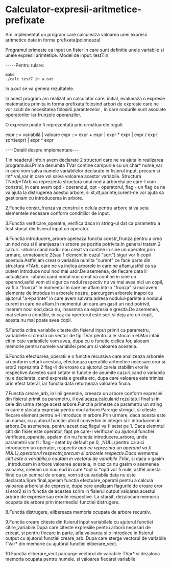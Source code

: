 # Calculator-expresii-aritmetice-prefixate
Am implementat un program care calculeaza valoarea unei expresii aritmetice date in forma prefixata(poloneaza)

Programul primeste ca input un fisier in care sunt definitie unele variabile si unele expresii arimtetice.
Model de input: test7.in

-----Pentru rulare:


    make
    ./calc test7.in a.out
    
In a.out se va genera rezultatele.    

In acest program am realizat un calculator care, initial, evalueaza o expresie matematica primita in forma prefixata folosind arbori de expresie care ne vor scuti de necesitatea folosirii parantezelor , in care nodurile sunt asociate operatorilor iar frunzele operanzilor.

O expresie poate fi reprezentată prin următoarele reguli:


expr ::= variabilă | valoare
expr ::= expr + expr | expr * expr | expr / expr| sqrt(expr) | expr ^ expr


----Detalii despre implementare---

1.In headerul info.h avem declarate 2 structuri care ne va ajuta
in realizarea programului.Prima denumita TVar contine campurile cu un 
char* nume_var in care vom salva numele variabilelor declarate
in fisierul input, precum si int* val_var in care vol salva 
valoarea acestor variabile. Structura TNod/*TArb va reprezenta
structura unui nod a arborelui pe care-l vom construi, in care
avem opd - operandul, opt - operatorul, flag - un flag ce ne
va ajuta la distrugerea acestui arbore, si st,dt,parinte,curent-ne vor ajuta sa gestionam cu introducerea in arbore.

2.Functia constr_frunza va construi o celula pentru arbore si va 
seta elementele necesare conform conditiilor de input.

3.Functia verificare_operatie, verifica daca in string-ul dat ca
parametru a fost stocat din fisierul input un operator.

4.Functia introducere_arbore apeleaza functia constr_frunza 
pentru a crea un nod nou si il aranjeaza in arbore pe pozitia 
potrivita.In general tratam 2 cazuri:
-atunci cand nodul nou creat va contine in sine un operator,prin 
urmare, urmatoarele 2(sau 1 element in cazul "sqrt") sigur vor 
fi copii acestuia.Astfel,am creat o variabila numita "curent" ce 
face parte din structura *TArb, care ne va indica arborele in 
care ne aflam,astfel ca sa putem introduce noul nod mai usor.De 
asemenea, de fiecare data il actualizam.
-atunci cand nodul nou creat va contine in sine un operand,asfel 
vom sti sigur ca nodul respectiv nu va mai avea nici un copil,
va fi o "frunza"
In momentul in care ne aflam intr-o "frunza" si mai avem 
elemente de introdus in arborele nostru, parcurgem arborele 
inapoi cu ajutorul "a->parinte" in care avem salvata adresa 
nodului-parinte a nodului curent in care ne aflam.In momentul un 
care am gasit un nod potrivit, inseram noul nod,daca nu, 
inseamna ca expresia e gresita.De asemenea, mai setam o 
conditie, in caz ca opertorul este sqrt si deja are un copil,
acesta nu mai poate avea copii.

5.Functia citire_variabile citeste din fisierul input primit ca 
parametru, variabilele si creaza un vector de tip TVar pentru a 
le stoca in el.Mai intaii citim cate variabilele vom avea, dupa 
cu o functie ciclica for, alocam memorie pentru numele 
variabilei precum si valoarea acesteia.

6.Functia efectuarea_operatii e o functie recursiva care 
analizeaza arborele si conform setarii acestuia, efectueaza 
operatiile aritmetice necesare.eror si eror2 reprezinta 2 
flag-ri de eroare cu ajutorul careia stabilim erorile 
respective.Acestea sunt setate in functie de anumite cazuri,cand 
o variabila nu e declarata, cand expresia e gresita etc, dupa 
care valoarea este trimisa prin efect lateral, iar functia data 
returneaza valoarea finala.

7.Functia creare_arb, in linii generale, creeaza un arbore 
conform expresiei din fisierul primit ca parametru, il 
evalueaza,calculand rezultatul final si in cele din urma sterge 
acest arbore.Functia primeste ca parametru un string in care e 
stocata expresia pentru noul arbore.Parcrge stringul, si citeste 
fiecare element pentru a-l introduce in arbore.Prin urmare, daca 
acesta este un numar, cu ajutorul functiei atoi il convertim in 
integer si il introducem in arbore.De asemenea, pentru acest 
caz,flagul va fi setat pe 1. Daca elemntul citit din fisier este 
operator, fapt pe care-l verificam cu ajutorul functiei 
verificare_operatie, apelam din nu functia introducere_arbore, 
unde parametrii vor fi : flag - setat by default pe 0, 
,NULL(pentru ca aici introducem un operator, respectiv *opd ce 
reprezinta un operand va fi NULL),operatorul respectiv,precum si 
arborele respectiv.Daca elementul citit este o variabila,o 
cautam in vectorul de variabile TVar*, si daca o gasim , 
introducem in arbore valoarea acesteia, in caz ca nu gasim o 
asemenea valoarea, creeam un nou nod in care *opt si *opd vor fi 
nule, astfel acesta fiind ca un semnal de eroare, vom sti ca 
variabila data nu este declarata.Spre final,apelam functia 
efectuare_operatii pentru a calcula valoarea arborelui de 
expresie, dupa care analizam flagurile de eroare eror si eror2 
si in functia de acestea scrim in fisierul output valoarea 
acestui arbore de expresie sau erorile respective. La sfarsit, 
dezalocam memoria ocupata de arbore prin intermediul functiei 
distrugere.

8.Functia distrugere, elibereaza memoria ocupata de arbore 
recursiv.

9.Functia creare citeste din fisierul input variabilele cu 
ajutorul functiei citire_variabile.Dupa care citeste expresiile 
pentru arborii necesari de creeat, si pentru fiecare in parte, 
afla valoarea si o introduce in fisierul output cu ajutorul 
functiei creare_arb. Dupa care sterge vectorul de variabile 
TVar* din memorie cu ajutorul functiei eliberare_vect.

10.Functia eliberare_vect parcurge vectorul de variabile TVar* si 
dezaloca memoria ocupata pentru numele. si valoarea fiecarei 
variabile
